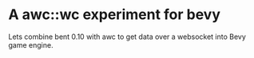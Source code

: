 A awc::wc experiment for bevy
=============================

Lets combine bent 0.10 with awc to get data
over a websocket into Bevy game engine.